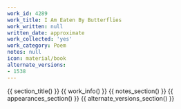 ```yaml
---
work_id: 4289
work_title: I Am Eaten By Butterflies
work_written: null
written_date: approximate
work_collected: 'yes'
work_category: Poem
notes: null
icon: material/book
alternate_versions:
- 1538
---
```


{{ section_title() }}
{{ work_info() }}
{{ notes_section() }}
{{ appearances_section() }}
{{ alternate_versions_section() }}